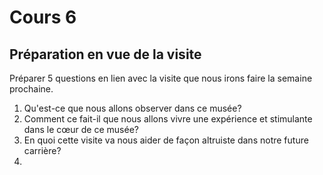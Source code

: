 # Cours 6
## Préparation en vue de la visite
Préparer 5 questions en lien avec la visite que nous irons faire la semaine prochaine. 

1. Qu'est-ce que nous allons observer dans ce musée?
2. Comment ce fait-il que nous allons vivre une expérience et stimulante dans le cœur de ce musée?
3. En quoi cette visite va nous aider de façon altruiste dans notre future carrière?
4. 
